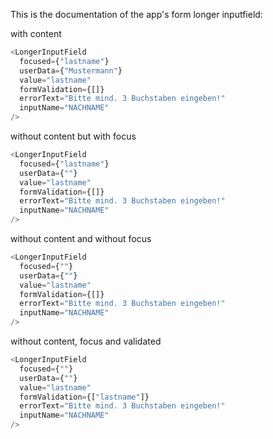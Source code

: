 This is the documentation of the app's form longer inputfield:

with content

```js
<LongerInputField
  focused={"lastname"}
  userData={"Mustermann"}
  value="lastname"
  formValidation={[]}
  errorText="Bitte mind. 3 Buchstaben eingeben!"
  inputName="NACHNAME"
/>
```

without content but with focus

```js
<LongerInputField
  focused={"lastname"}
  userData={""}
  value="lastname"
  formValidation={[]}
  errorText="Bitte mind. 3 Buchstaben eingeben!"
  inputName="NACHNAME"
/>
```

without content and without focus

```js
<LongerInputField
  focused={""}
  userData={""}
  value="lastname"
  formValidation={[]}
  errorText="Bitte mind. 3 Buchstaben eingeben!"
  inputName="NACHNAME"
/>
```

without content, focus and validated

```js
<LongerInputField
  focused={""}
  userData={""}
  value="lastname"
  formValidation={["lastname"]}
  errorText="Bitte mind. 3 Buchstaben eingeben!"
  inputName="NACHNAME"
/>
```
